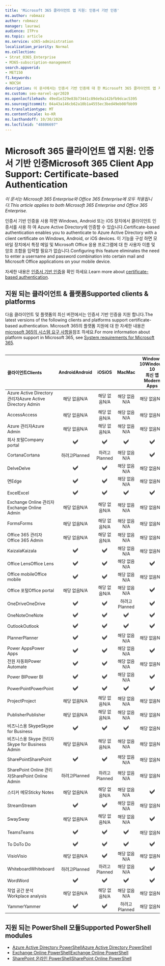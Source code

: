```yaml
---
title: 'Microsoft 365 클라이언트 앱 지원: 인증서 기반 인증'
ms.author: robmazz
author: robmazz
manager: laurawi
audience: ITPro
ms.topic: article
ms.service: o365-administration
localization_priority: Normal
ms.collection:
- Strat_O365_Enterprise
- M365-subscription-management
search.appverid:
- MET150
f1.keywords:
- NOCSH
description: 이 문서에서는 인증서 기반 인증에 대 한 Microsoft 365 클라이언트 앱 지원에 대 한 세부 정보를 확인 합니다.
ms.custom: seo-marvel-apr2020
ms.openlocfilehash: 49ed1e329e83b73441c89de9a142bfb9dcac5395
ms.sourcegitcommit: 04a43a146cb62a10b1a4555ec3bed49eb08fbb99
ms.translationtype: MT
ms.contentlocale: ko-KR
ms.lasthandoff: 10/30/2020
ms.locfileid: "48806697"
---
```

# <a name="microsoft-365-client-app-support-certificate-based-authentication"></a><span data-ttu-id="0ac57-103">Microsoft 365 클라이언트 앱 지원: 인증서 기반 인증</span><span class="sxs-lookup"><span data-stu-id="0ac57-103">Microsoft 365 Client App Support: Certificate-based Authentication</span></span>

<span data-ttu-id="0ac57-104">*이 문서는 Microsoft 365 Enterprise와 Office 365 Enterprise에 모두 적용됩니다.*</span><span class="sxs-lookup"><span data-stu-id="0ac57-104">*This article applies to both Microsoft 365 Enterprise and Office 365 Enterprise.*</span></span>

<span data-ttu-id="0ac57-105">인증서 기반 인증을 사용 하면 Windows, Android 또는 iOS 장치에서 클라이언트 인증서를 사용 하 여 Azure Active Directory에 인증할 수 있습니다.</span><span class="sxs-lookup"><span data-stu-id="0ac57-105">Certificate-based authentication enables you to authenticate to Azure Active Directory with a client certificate on Windows, Android, or iOS devices.</span></span> <span data-ttu-id="0ac57-106">이 기능을 구성 하면 모바일 장치에서 특정 메일 및 Microsoft Office 응용 프로그램에 대 한 사용자 이름 및 암호 조합을 입력할 필요가 없습니다.</span><span class="sxs-lookup"><span data-stu-id="0ac57-106">Configuring this feature eliminates the need to enter a username and password combination into certain mail and Microsoft Office applications on your mobile device.</span></span>

<span data-ttu-id="0ac57-107">자세한 내용은 [인증서 기반 인증](https://docs.microsoft.com/azure/active-directory/authentication/active-directory-certificate-based-authentication-get-started)을 확인 하세요.</span><span class="sxs-lookup"><span data-stu-id="0ac57-107">Learn more about [certificate-based authentication](https://docs.microsoft.com/azure/active-directory/authentication/active-directory-certificate-based-authentication-get-started).</span></span>

## <a name="supported-clients--platforms"></a><span data-ttu-id="0ac57-108">지원 되는 클라이언트 & 플랫폼</span><span class="sxs-lookup"><span data-stu-id="0ac57-108">Supported clients & platforms</span></span>

<span data-ttu-id="0ac57-109">다음 클라이언트 및 플랫폼의 최신 버전에서는 인증서 기반 인증을 지원 합니다.</span><span class="sxs-lookup"><span data-stu-id="0ac57-109">The latest versions of the following clients and platforms support certificate-based authentication.</span></span> <span data-ttu-id="0ac57-110">Microsoft 365의 플랫폼 지원에 대 한 자세한 내용은 [microsoft 365의 시스템 요구 사항을](https://www.microsoft.com/microsoft-365/microsoft-365-and-office-resources)참조 하세요.</span><span class="sxs-lookup"><span data-stu-id="0ac57-110">For more information about platform support in Microsoft 365, see [System requirements for Microsoft 365](https://www.microsoft.com/microsoft-365/microsoft-365-and-office-resources).</span></span>
<br>
<br>

| <span data-ttu-id="0ac57-111">클라이언트</span><span class="sxs-lookup"><span data-stu-id="0ac57-111">Clients</span></span> | <span data-ttu-id="0ac57-112">Android</span><span class="sxs-lookup"><span data-stu-id="0ac57-112">Android</span></span> | <span data-ttu-id="0ac57-113">iOS</span><span class="sxs-lookup"><span data-stu-id="0ac57-113">iOS</span></span> | <span data-ttu-id="0ac57-114">Mac</span><span class="sxs-lookup"><span data-stu-id="0ac57-114">Mac</span></span>| <span data-ttu-id="0ac57-115">Windows 10</span><span class="sxs-lookup"><span data-stu-id="0ac57-115">Windows 10</span></span> <br> <span data-ttu-id="0ac57-116">최신 앱</span><span class="sxs-lookup"><span data-stu-id="0ac57-116">Modern Apps</span></span>| <span data-ttu-id="0ac57-117">Windows 10</span><span class="sxs-lookup"><span data-stu-id="0ac57-117">Windows 10</span></span> <br> <span data-ttu-id="0ac57-118">데스크톱</span><span class="sxs-lookup"><span data-stu-id="0ac57-118">Desktop</span></span> |
|:---|:---:|:---:|:---:|:---:|:---:|
| <span data-ttu-id="0ac57-119">Azure Active Directory 관리자</span><span class="sxs-lookup"><span data-stu-id="0ac57-119">Azure Active Directory Admin</span></span> | <span data-ttu-id="0ac57-120">해당 없음</span><span class="sxs-lookup"><span data-stu-id="0ac57-120">N/A</span></span> | <span data-ttu-id="0ac57-121">해당 없음</span><span class="sxs-lookup"><span data-stu-id="0ac57-121">N/A</span></span> | <span data-ttu-id="0ac57-122">해당 없음</span><span class="sxs-lookup"><span data-stu-id="0ac57-122">N/A</span></span> | <span data-ttu-id="0ac57-123">해당 없음</span><span class="sxs-lookup"><span data-stu-id="0ac57-123">N/A</span></span> | ![지원](../media/check-mark.png) |
| <span data-ttu-id="0ac57-125">Access</span><span class="sxs-lookup"><span data-stu-id="0ac57-125">Access</span></span> | <span data-ttu-id="0ac57-126">해당 없음</span><span class="sxs-lookup"><span data-stu-id="0ac57-126">N/A</span></span> | <span data-ttu-id="0ac57-127">해당 없음</span><span class="sxs-lookup"><span data-stu-id="0ac57-127">N/A</span></span> | <span data-ttu-id="0ac57-128">해당 없음</span><span class="sxs-lookup"><span data-stu-id="0ac57-128">N/A</span></span> | <span data-ttu-id="0ac57-129">해당 없음</span><span class="sxs-lookup"><span data-stu-id="0ac57-129">N/A</span></span> | ![지원](../media/check-mark.png) |
| <span data-ttu-id="0ac57-131">Azure 관리자</span><span class="sxs-lookup"><span data-stu-id="0ac57-131">Azure Admin</span></span> | <span data-ttu-id="0ac57-132">해당 없음</span><span class="sxs-lookup"><span data-stu-id="0ac57-132">N/A</span></span> | <span data-ttu-id="0ac57-133">해당 없음</span><span class="sxs-lookup"><span data-stu-id="0ac57-133">N/A</span></span> | <span data-ttu-id="0ac57-134">해당 없음</span><span class="sxs-lookup"><span data-stu-id="0ac57-134">N/A</span></span> | <span data-ttu-id="0ac57-135">해당 없음</span><span class="sxs-lookup"><span data-stu-id="0ac57-135">N/A</span></span> | <span data-ttu-id="0ac57-136">해당 없음</span><span class="sxs-lookup"><span data-stu-id="0ac57-136">N/A</span></span> |
| <span data-ttu-id="0ac57-137">회사 포털</span><span class="sxs-lookup"><span data-stu-id="0ac57-137">Company portal</span></span> | ![지원](../media/check-mark.png) | ![지원](../media/check-mark.png) | ![지원](../media/check-mark.png) | ![지원](../media/check-mark.png) | <span data-ttu-id="0ac57-142">해당 없음</span><span class="sxs-lookup"><span data-stu-id="0ac57-142">N/A</span></span> |
| <span data-ttu-id="0ac57-143">Cortana</span><span class="sxs-lookup"><span data-stu-id="0ac57-143">Cortana</span></span> | <span data-ttu-id="0ac57-144">하려고</span><span class="sxs-lookup"><span data-stu-id="0ac57-144">Planned</span></span> | <span data-ttu-id="0ac57-145">하려고</span><span class="sxs-lookup"><span data-stu-id="0ac57-145">Planned</span></span> | <span data-ttu-id="0ac57-146">해당 없음</span><span class="sxs-lookup"><span data-stu-id="0ac57-146">N/A</span></span> | ![지원됨](../media/check-mark.png) | <span data-ttu-id="0ac57-148">해당 없음</span><span class="sxs-lookup"><span data-stu-id="0ac57-148">N/A</span></span> |
| <span data-ttu-id="0ac57-149">Delve</span><span class="sxs-lookup"><span data-stu-id="0ac57-149">Delve</span></span> | ![지원](../media/check-mark.png) | ![지원](../media/check-mark.png) | <span data-ttu-id="0ac57-152">해당 없음</span><span class="sxs-lookup"><span data-stu-id="0ac57-152">N/A</span></span> | <span data-ttu-id="0ac57-153">해당 없음</span><span class="sxs-lookup"><span data-stu-id="0ac57-153">N/A</span></span> | <span data-ttu-id="0ac57-154">해당 없음</span><span class="sxs-lookup"><span data-stu-id="0ac57-154">N/A</span></span> |
| <span data-ttu-id="0ac57-155">면</span><span class="sxs-lookup"><span data-stu-id="0ac57-155">Edge</span></span> | ![지원](../media/check-mark.png) | ![지원](../media/check-mark.png) | <span data-ttu-id="0ac57-158">해당 없음</span><span class="sxs-lookup"><span data-stu-id="0ac57-158">N/A</span></span> | <span data-ttu-id="0ac57-159">해당 없음</span><span class="sxs-lookup"><span data-stu-id="0ac57-159">N/A</span></span> | ![지원](../media/check-mark.png) |
| <span data-ttu-id="0ac57-161">Excel</span><span class="sxs-lookup"><span data-stu-id="0ac57-161">Excel</span></span> | ![지원](../media/check-mark.png) | ![지원](../media/check-mark.png) | ![지원](../media/check-mark.png) | ![지원](../media/check-mark.png) | ![지원](../media/check-mark.png) |
| <span data-ttu-id="0ac57-167">Exchange Online 관리자</span><span class="sxs-lookup"><span data-stu-id="0ac57-167">Exchange Online Admin</span></span> | <span data-ttu-id="0ac57-168">해당 없음</span><span class="sxs-lookup"><span data-stu-id="0ac57-168">N/A</span></span> | <span data-ttu-id="0ac57-169">해당 없음</span><span class="sxs-lookup"><span data-stu-id="0ac57-169">N/A</span></span> | <span data-ttu-id="0ac57-170">해당 없음</span><span class="sxs-lookup"><span data-stu-id="0ac57-170">N/A</span></span> | <span data-ttu-id="0ac57-171">해당 없음</span><span class="sxs-lookup"><span data-stu-id="0ac57-171">N/A</span></span> | ![지원](../media/check-mark.png) |
| <span data-ttu-id="0ac57-173">Forms</span><span class="sxs-lookup"><span data-stu-id="0ac57-173">Forms</span></span> | <span data-ttu-id="0ac57-174">해당 없음</span><span class="sxs-lookup"><span data-stu-id="0ac57-174">N/A</span></span> | <span data-ttu-id="0ac57-175">해당 없음</span><span class="sxs-lookup"><span data-stu-id="0ac57-175">N/A</span></span> | <span data-ttu-id="0ac57-176">해당 없음</span><span class="sxs-lookup"><span data-stu-id="0ac57-176">N/A</span></span> | <span data-ttu-id="0ac57-177">해당 없음</span><span class="sxs-lookup"><span data-stu-id="0ac57-177">N/A</span></span> | <span data-ttu-id="0ac57-178">해당 없음</span><span class="sxs-lookup"><span data-stu-id="0ac57-178">N/A</span></span> |
| <span data-ttu-id="0ac57-179">Office 365 관리자</span><span class="sxs-lookup"><span data-stu-id="0ac57-179">Office 365 Admin</span></span> | <span data-ttu-id="0ac57-180">해당 없음</span><span class="sxs-lookup"><span data-stu-id="0ac57-180">N/A</span></span> | <span data-ttu-id="0ac57-181">해당 없음</span><span class="sxs-lookup"><span data-stu-id="0ac57-181">N/A</span></span> | <span data-ttu-id="0ac57-182">해당 없음</span><span class="sxs-lookup"><span data-stu-id="0ac57-182">N/A</span></span> | <span data-ttu-id="0ac57-183">해당 없음</span><span class="sxs-lookup"><span data-stu-id="0ac57-183">N/A</span></span> | ![지원](../media/check-mark.png) |  |
| <span data-ttu-id="0ac57-185">Kaizala</span><span class="sxs-lookup"><span data-stu-id="0ac57-185">Kaizala</span></span> | ![지원](../media/check-mark.png) | ![지원](../media/check-mark.png) | <span data-ttu-id="0ac57-188">해당 없음</span><span class="sxs-lookup"><span data-stu-id="0ac57-188">N/A</span></span> | <span data-ttu-id="0ac57-189">해당 없음</span><span class="sxs-lookup"><span data-stu-id="0ac57-189">N/A</span></span> | <span data-ttu-id="0ac57-190">해당 없음</span><span class="sxs-lookup"><span data-stu-id="0ac57-190">N/A</span></span> |
| <span data-ttu-id="0ac57-191">Office Lens</span><span class="sxs-lookup"><span data-stu-id="0ac57-191">Office Lens</span></span>| ![지원](../media/check-mark.png) | ![지원](../media/check-mark.png) | <span data-ttu-id="0ac57-194">해당 없음</span><span class="sxs-lookup"><span data-stu-id="0ac57-194">N/A</span></span> | ![지원됨](../media/check-mark.png) | <span data-ttu-id="0ac57-196">해당 없음</span><span class="sxs-lookup"><span data-stu-id="0ac57-196">N/A</span></span> |
| <span data-ttu-id="0ac57-197">Office mobile</span><span class="sxs-lookup"><span data-stu-id="0ac57-197">Office mobile</span></span> | ![지원](../media/check-mark.png) | ![지원](../media/check-mark.png) | <span data-ttu-id="0ac57-200">해당 없음</span><span class="sxs-lookup"><span data-stu-id="0ac57-200">N/A</span></span> | <span data-ttu-id="0ac57-201">해당 없음</span><span class="sxs-lookup"><span data-stu-id="0ac57-201">N/A</span></span> | <span data-ttu-id="0ac57-202">해당 없음</span><span class="sxs-lookup"><span data-stu-id="0ac57-202">N/A</span></span> |
| <span data-ttu-id="0ac57-203">Office 포털</span><span class="sxs-lookup"><span data-stu-id="0ac57-203">Office portal</span></span> | <span data-ttu-id="0ac57-204">해당 없음</span><span class="sxs-lookup"><span data-stu-id="0ac57-204">N/A</span></span> | <span data-ttu-id="0ac57-205">해당 없음</span><span class="sxs-lookup"><span data-stu-id="0ac57-205">N/A</span></span> | <span data-ttu-id="0ac57-206">해당 없음</span><span class="sxs-lookup"><span data-stu-id="0ac57-206">N/A</span></span> | ![지원됨](../media/check-mark.png) | <span data-ttu-id="0ac57-208">해당 없음</span><span class="sxs-lookup"><span data-stu-id="0ac57-208">N/A</span></span> |
| <span data-ttu-id="0ac57-209">OneDrive</span><span class="sxs-lookup"><span data-stu-id="0ac57-209">OneDrive</span></span> | ![지원](../media/check-mark.png) | ![지원](../media/check-mark.png) | <span data-ttu-id="0ac57-212">하려고</span><span class="sxs-lookup"><span data-stu-id="0ac57-212">Planned</span></span> | ![지원](../media/check-mark.png) | ![지원](../media/check-mark.png) |
| <span data-ttu-id="0ac57-215">OneNote</span><span class="sxs-lookup"><span data-stu-id="0ac57-215">OneNote</span></span> | ![지원](../media/check-mark.png) | ![지원](../media/check-mark.png) | ![지원](../media/check-mark.png) | ![지원](../media/check-mark.png) | ![지원](../media/check-mark.png) |
| <span data-ttu-id="0ac57-221">Outlook</span><span class="sxs-lookup"><span data-stu-id="0ac57-221">Outlook</span></span> | ![지원](../media/check-mark.png) | ![지원](../media/check-mark.png) | ![지원](../media/check-mark.png) | ![지원](../media/check-mark.png) | ![지원](../media/check-mark.png) |
| <span data-ttu-id="0ac57-227">Planner</span><span class="sxs-lookup"><span data-stu-id="0ac57-227">Planner</span></span> | ![지원](../media/check-mark.png) | ![지원](../media/check-mark.png) | <span data-ttu-id="0ac57-230">해당 없음</span><span class="sxs-lookup"><span data-stu-id="0ac57-230">N/A</span></span> | <span data-ttu-id="0ac57-231">해당 없음</span><span class="sxs-lookup"><span data-stu-id="0ac57-231">N/A</span></span> | <span data-ttu-id="0ac57-232">해당 없음</span><span class="sxs-lookup"><span data-stu-id="0ac57-232">N/A</span></span> |
| <span data-ttu-id="0ac57-233">Power Apps</span><span class="sxs-lookup"><span data-stu-id="0ac57-233">Power Apps</span></span> | ![지원](../media/check-mark.png) | ![지원](../media/check-mark.png) | <span data-ttu-id="0ac57-236">해당 없음</span><span class="sxs-lookup"><span data-stu-id="0ac57-236">N/A</span></span> | ![지원됨](../media/check-mark.png) | <span data-ttu-id="0ac57-238">해당 없음</span><span class="sxs-lookup"><span data-stu-id="0ac57-238">N/A</span></span> |
| <span data-ttu-id="0ac57-239">전원 자동화</span><span class="sxs-lookup"><span data-stu-id="0ac57-239">Power Automate</span></span> | ![지원](../media/check-mark.png) | ![지원](../media/check-mark.png) | <span data-ttu-id="0ac57-242">해당 없음</span><span class="sxs-lookup"><span data-stu-id="0ac57-242">N/A</span></span> | <span data-ttu-id="0ac57-243">해당 없음</span><span class="sxs-lookup"><span data-stu-id="0ac57-243">N/A</span></span> | <span data-ttu-id="0ac57-244">해당 없음</span><span class="sxs-lookup"><span data-stu-id="0ac57-244">N/A</span></span> |
| <span data-ttu-id="0ac57-245">Power BI</span><span class="sxs-lookup"><span data-stu-id="0ac57-245">Power BI</span></span> | ![지원](../media/check-mark.png) | ![지원](../media/check-mark.png) | <span data-ttu-id="0ac57-248">해당 없음</span><span class="sxs-lookup"><span data-stu-id="0ac57-248">N/A</span></span> | ![지원](../media/check-mark.png) | ![지원](../media/check-mark.png) |
| <span data-ttu-id="0ac57-251">PowerPoint</span><span class="sxs-lookup"><span data-stu-id="0ac57-251">PowerPoint</span></span> | ![지원](../media/check-mark.png) | ![지원](../media/check-mark.png) | ![지원](../media/check-mark.png) | ![지원](../media/check-mark.png) | ![지원](../media/check-mark.png) |
| <span data-ttu-id="0ac57-257">Project</span><span class="sxs-lookup"><span data-stu-id="0ac57-257">Project</span></span> | <span data-ttu-id="0ac57-258">해당 없음</span><span class="sxs-lookup"><span data-stu-id="0ac57-258">N/A</span></span> | <span data-ttu-id="0ac57-259">해당 없음</span><span class="sxs-lookup"><span data-stu-id="0ac57-259">N/A</span></span> | <span data-ttu-id="0ac57-260">해당 없음</span><span class="sxs-lookup"><span data-stu-id="0ac57-260">N/A</span></span> | <span data-ttu-id="0ac57-261">해당 없음</span><span class="sxs-lookup"><span data-stu-id="0ac57-261">N/A</span></span> | ![지원](../media/check-mark.png) |
| <span data-ttu-id="0ac57-263">Publisher</span><span class="sxs-lookup"><span data-stu-id="0ac57-263">Publisher</span></span> | <span data-ttu-id="0ac57-264">해당 없음</span><span class="sxs-lookup"><span data-stu-id="0ac57-264">N/A</span></span> | <span data-ttu-id="0ac57-265">해당 없음</span><span class="sxs-lookup"><span data-stu-id="0ac57-265">N/A</span></span> | <span data-ttu-id="0ac57-266">해당 없음</span><span class="sxs-lookup"><span data-stu-id="0ac57-266">N/A</span></span> | <span data-ttu-id="0ac57-267">해당 없음</span><span class="sxs-lookup"><span data-stu-id="0ac57-267">N/A</span></span> | ![지원](../media/check-mark.png) |
| <span data-ttu-id="0ac57-269">비즈니스용 Skype</span><span class="sxs-lookup"><span data-stu-id="0ac57-269">Skype for Business</span></span> | ![지원](../media/check-mark.png) | ![지원](../media/check-mark.png) | ![지원](../media/check-mark.png) | <span data-ttu-id="0ac57-273">해당 없음</span><span class="sxs-lookup"><span data-stu-id="0ac57-273">N/A</span></span> | ![지원](../media/check-mark.png) |
| <span data-ttu-id="0ac57-275">비즈니스용 Skype 관리자</span><span class="sxs-lookup"><span data-stu-id="0ac57-275">Skype for Business Admin</span></span> | <span data-ttu-id="0ac57-276">해당 없음</span><span class="sxs-lookup"><span data-stu-id="0ac57-276">N/A</span></span> | <span data-ttu-id="0ac57-277">해당 없음</span><span class="sxs-lookup"><span data-stu-id="0ac57-277">N/A</span></span> | <span data-ttu-id="0ac57-278">해당 없음</span><span class="sxs-lookup"><span data-stu-id="0ac57-278">N/A</span></span> | <span data-ttu-id="0ac57-279">해당 없음</span><span class="sxs-lookup"><span data-stu-id="0ac57-279">N/A</span></span> | ![지원](../media/check-mark.png) |
| <span data-ttu-id="0ac57-281">SharePoint</span><span class="sxs-lookup"><span data-stu-id="0ac57-281">SharePoint</span></span> | ![지원](../media/check-mark.png) | ![지원](../media/check-mark.png) | <span data-ttu-id="0ac57-284">해당 없음</span><span class="sxs-lookup"><span data-stu-id="0ac57-284">N/A</span></span> | <span data-ttu-id="0ac57-285">해당 없음</span><span class="sxs-lookup"><span data-stu-id="0ac57-285">N/A</span></span> | <span data-ttu-id="0ac57-286">해당 없음</span><span class="sxs-lookup"><span data-stu-id="0ac57-286">N/A</span></span> |
| <span data-ttu-id="0ac57-287">SharePoint Online 관리자</span><span class="sxs-lookup"><span data-stu-id="0ac57-287">SharePoint Online Admin</span></span> | <span data-ttu-id="0ac57-288">하려고</span><span class="sxs-lookup"><span data-stu-id="0ac57-288">Planned</span></span> | <span data-ttu-id="0ac57-289">하려고</span><span class="sxs-lookup"><span data-stu-id="0ac57-289">Planned</span></span> | <span data-ttu-id="0ac57-290">해당 없음</span><span class="sxs-lookup"><span data-stu-id="0ac57-290">N/A</span></span> | <span data-ttu-id="0ac57-291">해당 없음</span><span class="sxs-lookup"><span data-stu-id="0ac57-291">N/A</span></span> | <span data-ttu-id="0ac57-292">해당 없음</span><span class="sxs-lookup"><span data-stu-id="0ac57-292">N/A</span></span> |
| <span data-ttu-id="0ac57-293">스티커 메모</span><span class="sxs-lookup"><span data-stu-id="0ac57-293">Sticky Notes</span></span> | <span data-ttu-id="0ac57-294">해당 없음</span><span class="sxs-lookup"><span data-stu-id="0ac57-294">N/A</span></span> | <span data-ttu-id="0ac57-295">해당 없음</span><span class="sxs-lookup"><span data-stu-id="0ac57-295">N/A</span></span> | <span data-ttu-id="0ac57-296">해당 없음</span><span class="sxs-lookup"><span data-stu-id="0ac57-296">N/A</span></span> | ![지원됨](../media/check-mark.png) | <span data-ttu-id="0ac57-298">해당 없음</span><span class="sxs-lookup"><span data-stu-id="0ac57-298">N/A</span></span> |
| <span data-ttu-id="0ac57-299">Stream</span><span class="sxs-lookup"><span data-stu-id="0ac57-299">Stream</span></span> | ![지원](../media/check-mark.png) | ![지원](../media/check-mark.png) | <span data-ttu-id="0ac57-302">해당 없음</span><span class="sxs-lookup"><span data-stu-id="0ac57-302">N/A</span></span> | <span data-ttu-id="0ac57-303">해당 없음</span><span class="sxs-lookup"><span data-stu-id="0ac57-303">N/A</span></span> | <span data-ttu-id="0ac57-304">해당 없음</span><span class="sxs-lookup"><span data-stu-id="0ac57-304">N/A</span></span> |
| <span data-ttu-id="0ac57-305">Sway</span><span class="sxs-lookup"><span data-stu-id="0ac57-305">Sway</span></span> | <span data-ttu-id="0ac57-306">해당 없음</span><span class="sxs-lookup"><span data-stu-id="0ac57-306">N/A</span></span> | <span data-ttu-id="0ac57-307">해당 없음</span><span class="sxs-lookup"><span data-stu-id="0ac57-307">N/A</span></span> | <span data-ttu-id="0ac57-308">해당 없음</span><span class="sxs-lookup"><span data-stu-id="0ac57-308">N/A</span></span> | ![지원됨](../media/check-mark.png) | <span data-ttu-id="0ac57-310">해당 없음</span><span class="sxs-lookup"><span data-stu-id="0ac57-310">N/A</span></span> |
| <span data-ttu-id="0ac57-311">Teams</span><span class="sxs-lookup"><span data-stu-id="0ac57-311">Teams</span></span> | ![지원](../media/check-mark.png) | ![지원](../media/check-mark.png) | ![지원](../media/check-mark.png) | <span data-ttu-id="0ac57-315">해당 없음</span><span class="sxs-lookup"><span data-stu-id="0ac57-315">N/A</span></span> | <span data-ttu-id="0ac57-316">하려고</span><span class="sxs-lookup"><span data-stu-id="0ac57-316">Planned</span></span> |
| <span data-ttu-id="0ac57-317">To Do</span><span class="sxs-lookup"><span data-stu-id="0ac57-317">To Do</span></span> | ![지원](../media/check-mark.png) | ![지원](../media/check-mark.png) | ![지원](../media/check-mark.png) | ![지원](../media/check-mark.png) | <span data-ttu-id="0ac57-322">해당 없음</span><span class="sxs-lookup"><span data-stu-id="0ac57-322">N/A</span></span> |
| <span data-ttu-id="0ac57-323">Visio</span><span class="sxs-lookup"><span data-stu-id="0ac57-323">Visio</span></span> | <span data-ttu-id="0ac57-324">해당 없음</span><span class="sxs-lookup"><span data-stu-id="0ac57-324">N/A</span></span> | ![지원됨](../media/check-mark.png) | <span data-ttu-id="0ac57-326">해당 없음</span><span class="sxs-lookup"><span data-stu-id="0ac57-326">N/A</span></span> | <span data-ttu-id="0ac57-327">해당 없음</span><span class="sxs-lookup"><span data-stu-id="0ac57-327">N/A</span></span> | ![지원](../media/check-mark.png) |
| <span data-ttu-id="0ac57-329">Whiteboard</span><span class="sxs-lookup"><span data-stu-id="0ac57-329">Whiteboard</span></span> | <span data-ttu-id="0ac57-330">하려고</span><span class="sxs-lookup"><span data-stu-id="0ac57-330">Planned</span></span> | <span data-ttu-id="0ac57-331">하려고</span><span class="sxs-lookup"><span data-stu-id="0ac57-331">Planned</span></span> | <span data-ttu-id="0ac57-332">해당 없음</span><span class="sxs-lookup"><span data-stu-id="0ac57-332">N/A</span></span> | ![지원됨](../media/check-mark.png) | <span data-ttu-id="0ac57-334">해당 없음</span><span class="sxs-lookup"><span data-stu-id="0ac57-334">N/A</span></span> |
| <span data-ttu-id="0ac57-335">Word</span><span class="sxs-lookup"><span data-stu-id="0ac57-335">Word</span></span> | ![지원](../media/check-mark.png) | ![지원](../media/check-mark.png) | ![지원](../media/check-mark.png) | ![지원](../media/check-mark.png) | ![지원](../media/check-mark.png) |
| <span data-ttu-id="0ac57-341">작업 공간 분석</span><span class="sxs-lookup"><span data-stu-id="0ac57-341">Workplace analysis</span></span> | <span data-ttu-id="0ac57-342">해당 없음</span><span class="sxs-lookup"><span data-stu-id="0ac57-342">N/A</span></span> | <span data-ttu-id="0ac57-343">해당 없음</span><span class="sxs-lookup"><span data-stu-id="0ac57-343">N/A</span></span> | <span data-ttu-id="0ac57-344">해당 없음</span><span class="sxs-lookup"><span data-stu-id="0ac57-344">N/A</span></span> | <span data-ttu-id="0ac57-345">해당 없음</span><span class="sxs-lookup"><span data-stu-id="0ac57-345">N/A</span></span> | <span data-ttu-id="0ac57-346">해당 없음</span><span class="sxs-lookup"><span data-stu-id="0ac57-346">N/A</span></span> |
| <span data-ttu-id="0ac57-347">Yammer</span><span class="sxs-lookup"><span data-stu-id="0ac57-347">Yammer</span></span> | ![지원](../media/check-mark.png) | ![지원](../media/check-mark.png) | <span data-ttu-id="0ac57-350">하려고</span><span class="sxs-lookup"><span data-stu-id="0ac57-350">Planned</span></span> | <span data-ttu-id="0ac57-351">해당 없음</span><span class="sxs-lookup"><span data-stu-id="0ac57-351">N/A</span></span> | <span data-ttu-id="0ac57-352">하려고</span><span class="sxs-lookup"><span data-stu-id="0ac57-352">Planned</span></span> |

## <a name="supported-powershell-modules"></a><span data-ttu-id="0ac57-353">지원 되는 PowerShell 모듈</span><span class="sxs-lookup"><span data-stu-id="0ac57-353">Supported PowerShell modules</span></span>

- [<span data-ttu-id="0ac57-354">Azure Active Directory PowerShell</span><span class="sxs-lookup"><span data-stu-id="0ac57-354">Azure Active Directory PowerShell</span></span>](https://docs.microsoft.com/powershell/azure/active-directory/overview?view=azureadps-2.0)
- [<span data-ttu-id="0ac57-355">Exchange Online PowerShell</span><span class="sxs-lookup"><span data-stu-id="0ac57-355">Exchange Online PowerShell</span></span>](https://docs.microsoft.com/powershell/exchange/exchange-online-powershell)
- [<span data-ttu-id="0ac57-356">SharePoint 온라인 PowerShell</span><span class="sxs-lookup"><span data-stu-id="0ac57-356">SharePoint Online PowerShell</span></span>](https://docs.microsoft.com/powershell/sharepoint/sharepoint-online/connect-sharepoint-online)

